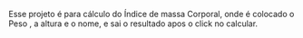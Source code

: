 
Esse projeto é para cálculo do Índice de massa Corporal,
onde é colocado o Peso , a altura e o nome, e sai o resultado apos o click no calcular.